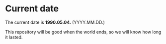 # Current date

The current date is **1990.05.04.** (YYYY.MM.DD.)

This repository will be good when the world ends, so we will know how long it lasted.